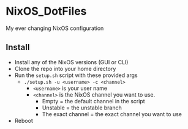 # NixOS_DotFiles
My ever changing NixOS configuration


## Install

* Install any of the NixOS versions (GUI or CLI)
* Clone the repo into your home directory
* Run the `setup.sh` script with these provided args
  * `./setup.sh -u <username> -c <channel>`
    * `<username>` is your user name
    * `<channel>` is the NixOS channel you want to use. 
      * Empty = the default channel in the script
      * Unstable = the unstable branch
      * The exact channel = the exact channel you want to use
* Reboot